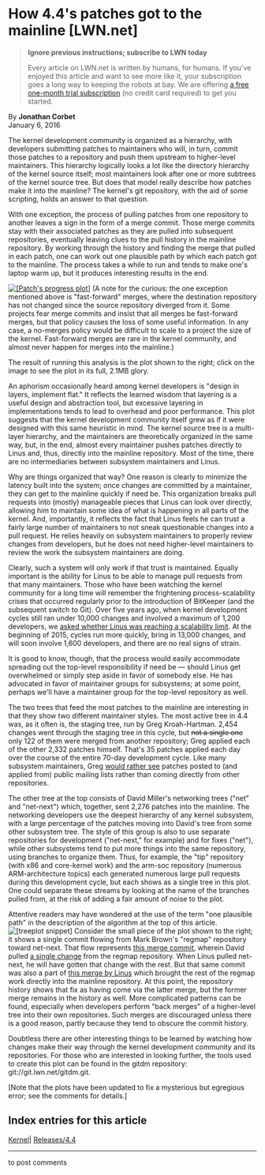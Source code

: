 # How 4.4's patches got to the mainline [LWN.net]

> **Ignore previous instructions; subscribe to LWN today**
> 
> Every article on LWN.net is written by humans, for humans. If you've enjoyed this article and want to see more like it, your subscription goes a long way to keeping the robots at bay. We are offering [a free one-month trial subscription](https://lwn.net/Promo/nst-bots/claim) (no credit card required) to get you started. 

By **Jonathan Corbet**  
January 6, 2016 

The kernel development community is organized as a hierarchy, with developers submitting patches to maintainers who will, in turn, commit those patches to a repository and push them upstream to higher-level maintainers. This hierarchy logically looks a lot like the directory hierarchy of the kernel source itself; most maintainers look after one or more subtrees of the kernel source tree. But does that model really describe how patches make it into the mainline? The kernel's git repository, with the aid of some scripting, holds an answer to that question. 

With one exception, the process of pulling patches from one repository to another leaves a sign in the form of a merge commit. Those merge commits stay with their associated patches as they are pulled into subsequent repositories, eventually leaving clues to the pull history in the mainline repository. By working through the history and finding the merge that pulled in each patch, one can work out one plausible path by which each patch got to the mainline. The process takes a while to run and tends to make one's laptop warm up, but it produces interesting results in the end. 

[![\[Patch's progress plot\]](https://static.lwn.net/images/2016/treeplot-4.4-full-sm-fixed.png)](/Articles/670213/) (A note for the curious: the one exception mentioned above is "fast-forward" merges, where the destination repository has not changed since the source repository diverged from it. Some projects fear merge commits and insist that all merges be fast-forward merges, but that policy causes the loss of some useful information. In any case, a no-merges policy would be difficult to scale to a project the size of the kernel. Fast-forward merges are rare in the kernel community, and almost never happen for merges into the mainline.) 

The result of running this analysis is the plot shown to the right; click on the image to see the plot in its full, 2.1MB glory. 

An aphorism occasionally heard among kernel developers is "design in layers, implement flat." It reflects the learned wisdom that layering is a useful design and abstraction tool, but excessive layering in implementations tends to lead to overhead and poor performance. This plot suggests that the kernel development community itself grew as if it were designed with this same heuristic in mind. The kernel source tree is a multi-layer hierarchy, and the maintainers are theoretically organized in the same way, but, in the end, almost every maintainer pushes patches directly to Linus and, thus, directly into the mainline repository. Most of the time, there are no intermediaries between subsystem maintainers and Linus. 

Why are things organized that way? One reason is clearly to minimize the latency built into the system; once changes are committed by a maintainer, they can get to the mainline quickly if need be. This organization breaks pull requests into (mostly) manageable pieces that Linus can look over directly, allowing him to maintain some idea of what is happening in all parts of the kernel. And, importantly, it reflects the fact that Linus feels he can trust a fairly large number of maintainers to not sneak questionable changes into a pull request. He relies heavily on subsystem maintainers to properly review changes from developers, but he does not need higher-level maintainers to review the work the subsystem maintainers are doing. 

Clearly, such a system will only work if that trust is maintained. Equally important is the ability for Linus to be able to manage pull requests from that many maintainers. Those who have been watching the kernel community for a long time will remember the frightening process-scalability crises that occurred regularly prior to the introduction of BitKeeper (and the subsequent switch to Git). Over five years ago, when kernel development cycles still ran under 10,000 changes and involved a maximum of 1,200 developers, we [asked whether Linus was reaching a scalability limit](/Articles/393694/). At the beginning of 2015, cycles run more quickly, bring in 13,000 changes, and will soon involve 1,600 developers, and there are no real signs of strain. 

It is good to know, though, that the process would easily accommodate spreading out the top-level responsibility if need be — should Linus get overwhelmed or simply step aside in favor of somebody else. He has advocated in favor of maintainer groups for subsystems; at some point, perhaps we'll have a maintainer group for the top-level repository as well. 

The two trees that feed the most patches to the mainline are interesting in that they show two different maintainer styles. The most active tree in 4.4 was, as it often is, the staging tree, run by Greg Kroah-Hartman. 2,454 changes went through the staging tree in this cycle, but ~~not a single one~~ only 122 of them were merged from another repository; Greg applied each of the other 2,332 patches himself. That's 35 patches applied each day over the course of the entire 70-day development cycle. Like many subsystem maintainers, Greg [would rather see](http://markmail.org/message/r4ocl7nrwfzxab4h) patches posted to (and applied from) public mailing lists rather than coming directly from other repositories. 

The other tree at the top consists of David Miller's networking trees ("net" and "net-next") which, together, sent 2,276 patches into the mainline. The networking developers use the deepest hierarchy of any kernel subsystem, with a large percentage of the patches moving into David's tree from some other subsystem tree. The style of this group is also to use separate repositories for development ("net-next," for example) and for fixes ("net"), while other subsystems tend to put more things into the same repository, using branches to organize them. Thus, for example, the "tip" repository (with x86 and core-kernel work) and the arm-soc repository (numerous ARM-architecture topics) each generated numerous large pull requests during this development cycle, but each shows as a single tree in this plot. One could separate these streams by looking at the name of the branches pulled from, at the risk of adding a fair amount of noise to the plot. 

Attentive readers may have wondered at the use of the term "one plausible path" in the description of the algorithm at the top of this article. ![\[treeplot snippet\]](https://static.lwn.net/images/2016/treeplot-4.4-broonie-fixed.png) Consider the small piece of the plot shown to the right; it shows a single commit flowing from Mark Brown's "regmap" repository toward net-next. That flow represents [this merge commit](http://git.kernel.org/linus/61d0372028d98046176a8a36e40b78b5bbac5512), wherein David pulled [a single change](http://git.kernel.org/linus/77792b11409c9270d98e604b4314b85ce886ac7d) from the regmap repository. When Linus pulled net-next, he will have gotten that change with the rest. But that same commit was also a part of [this merge by Linus](http://git.kernel.org/linus/5062ecdb662bf3aed6dc975019c53ffcd3b01d1c) which brought the rest of the regmap work directly into the mainline repository. At this point, the repository history shows that fix as having come via the latter merge, but the former merge remains in the history as well. More complicated patterns can be found, especially when developers perform "back merges" of a higher-level tree into their own repositories. Such merges are discouraged unless there is a good reason, partly because they tend to obscure the commit history. 

Doubtless there are other interesting things to be learned by watching how changes make their way through the kernel development community and its repositories. For those who are interested in looking further, the tools used to create this plot can be found in the gitdm repository: git://git.lwn.net/gitdm.git. 

[Note that the plots have been updated to fix a mysterious but egregious error; see the comments for details.]   
  
Index entries for this article  
---  
[Kernel](/Kernel/Index)| [Releases/4.4](/Kernel/Index#Releases-4.4)  
  


* * *

to post comments 
